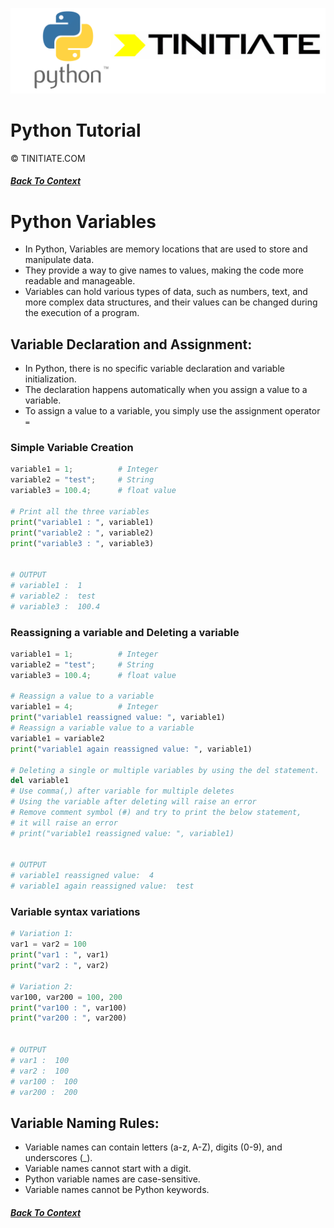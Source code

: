 ![Python Tinitiate Image](../../python_tinitiate.png)
# Python Tutorial
&copy; TINITIATE.COM
##### [Back To Context](../../README.md)

# Python Variables
* In Python, Variables are memory locations that are used to store and manipulate data.
* They provide a way to give names to values, making the code more readable and manageable.
* Variables can hold various types of data, such as numbers, text, and more complex data structures, and their values can be changed during the execution of a program.

## Variable Declaration and Assignment:
* In Python, there is no specific variable declaration and variable initialization.
* The declaration happens automatically when you assign a value to a variable.
* To assign a value to a variable, you simply use the assignment operator `=`
### Simple Variable Creation
```python
variable1 = 1;          # Integer
variable2 = "test";     # String
variable3 = 100.4;      # float value

# Print all the three variables 
print("variable1 : ", variable1)
print("variable2 : ", variable2)
print("variable3 : ", variable3)


# OUTPUT
# variable1 :  1
# variable2 :  test
# variable3 :  100.4
```
### Reassigning a variable and Deleting a variable
```python
variable1 = 1;          # Integer
variable2 = "test";     # String
variable3 = 100.4;      # float value

# Reassign a value to a variable
variable1 = 4;          # Integer
print("variable1 reassigned value: ", variable1)
# Reassign a variable value to a variable
variable1 = variable2
print("variable1 again reassigned value: ", variable1)

# Deleting a single or multiple variables by using the del statement.
del variable1
# Use comma(,) after variable for multiple deletes
# Using the variable after deleting will raise an error
# Remove comment symbol (#) and try to print the below statement,
# it will raise an error
# print("variable1 reassigned value: ", variable1)


# OUTPUT
# variable1 reassigned value:  4
# variable1 again reassigned value:  test
```
### Variable syntax variations
```python
# Variation 1:
var1 = var2 = 100
print("var1 : ", var1)
print("var2 : ", var2)

# Variation 2:
var100, var200 = 100, 200
print("var100 : ", var100)
print("var200 : ", var200)


# OUTPUT
# var1 :  100
# var2 :  100
# var100 :  100
# var200 :  200
```

## Variable Naming Rules:
* Variable names can contain letters (a-z, A-Z), digits (0-9), and underscores (_).
* Variable names cannot start with a digit.
* Python variable names are case-sensitive.
* Variable names cannot be Python keywords.

##### [Back To Context](../../README.md)